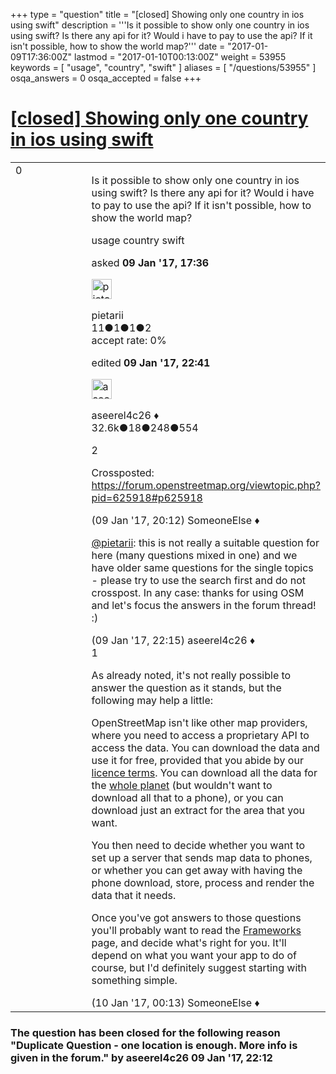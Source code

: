 +++
type = "question"
title = "[closed] Showing only one country in ios using swift"
description = '''Is it possible to show only one country in ios using swift? Is there any api for it? Would i have to pay to use the api? If it isn&#x27;t possible, how to show the world map?'''
date = "2017-01-09T17:36:00Z"
lastmod = "2017-01-10T00:13:00Z"
weight = 53955
keywords = [ "usage", "country", "swift" ]
aliases = [ "/questions/53955" ]
osqa_answers = 0
osqa_accepted = false
+++

<div class="headNormal">

# [\[closed\] Showing only one country in ios using swift](/questions/53955/showing-only-one-country-in-ios-using-swift)

</div>

<div id="main-body">

<div id="askform">

<table id="question-table" style="width:100%;">
<colgroup>
<col style="width: 50%" />
<col style="width: 50%" />
</colgroup>
<tbody>
<tr>
<td style="width: 30px; vertical-align: top"><div class="vote-buttons">
<span id="post-53955-upvote" class="ajax-command post-vote up" rel="nofollow" title="I like this post (click again to cancel)"> </span>
<div id="post-53955-score" class="post-score" title="current number of votes">
0
</div>
<span id="post-53955-downvote" class="ajax-command post-vote down" rel="nofollow" title="I dont like this post (click again to cancel)"> </span> <span id="favorite-mark" class="ajax-command favorite-mark" rel="nofollow" title="mark/unmark this question as favorite (click again to cancel)"> </span>
<div id="favorite-count" class="favorite-count">
&#10;</div>
</div></td>
<td><div id="item-right">
<div class="question-body">
<p>Is it possible to show only one country in ios using swift? Is there any api for it? Would i have to pay to use the api? If it isn't possible, how to show the world map?</p>
</div>
<div id="question-tags" class="tags-container tags">
<span class="post-tag tag-link-usage" rel="tag" title="see questions tagged &#39;usage&#39;">usage</span> <span class="post-tag tag-link-country" rel="tag" title="see questions tagged &#39;country&#39;">country</span> <span class="post-tag tag-link-swift" rel="tag" title="see questions tagged &#39;swift&#39;">swift</span>
</div>
<div id="question-controls" class="post-controls">
&#10;</div>
<div class="post-update-info-container">
<div class="post-update-info post-update-info-user">
<p>asked <strong>09 Jan '17, 17:36</strong></p>
<img src="https://secure.gravatar.com/avatar/3b98771881783691e0db8618e7872db8?s=32&amp;d=identicon&amp;r=g" class="gravatar" width="32" height="32" alt="pietarii&#39;s gravatar image" />
<p><span>pietarii</span><br />
<span class="score" title="11 reputation points">11</span><span title="1 badges"><span class="badge1">●</span><span class="badgecount">1</span></span><span title="1 badges"><span class="silver">●</span><span class="badgecount">1</span></span><span title="2 badges"><span class="bronze">●</span><span class="badgecount">2</span></span><br />
<span class="accept_rate" title="Rate of the user&#39;s accepted answers">accept rate:</span> <span title="pietarii has no accepted answers">0%</span></p>
</div>
<div class="post-update-info post-update-info-edited">
<p><span> edited <strong>09 Jan '17, 22:41</strong> </span></p>
<img src="https://secure.gravatar.com/avatar/66f0dc05b44574e3894be07b0b37cf37?s=32&amp;d=identicon&amp;r=g" class="gravatar" width="32" height="32" alt="aseerel4c26&#39;s gravatar image" />
<p><span>aseerel4c26 ♦</span><br />
<span class="score" title="32615 reputation points"><span>32.6k</span></span><span title="18 badges"><span class="badge1">●</span><span class="badgecount">18</span></span><span title="248 badges"><span class="silver">●</span><span class="badgecount">248</span></span><span title="554 badges"><span class="bronze">●</span><span class="badgecount">554</span></span></p>
</div>
</div>
<div id="comments-container-53955" class="comments-container">
<span id="53959"></span>
<div id="comment-53959" class="comment">
<div id="post-53959-score" class="comment-score">
2
</div>
<div class="comment-text">
<p>Crossposted: <a href="https://forum.openstreetmap.org/viewtopic.php?pid=625918#p625918">https://forum.openstreetmap.org/viewtopic.php?pid=625918#p625918</a></p>
</div>
<div id="comment-53959-info" class="comment-info">
<span class="comment-age">(09 Jan '17, 20:12)</span> <span class="comment-user userinfo">SomeoneElse ♦</span>
</div>
</div>
<span id="53964"></span>
<div id="comment-53964" class="comment">
<div id="post-53964-score" class="comment-score">
&#10;</div>
<div class="comment-text">
<p><a href="http://help.openstreetmap.org/users/13175/pietarii"></a><a href="http://help.openstreetmap.org/users/13175/pietarii">@pietarii</a>: this is not really a suitable question for <span>here</span> (many questions mixed in one) and we have older same questions for the single topics - please try to use the search first and do not crosspost. In any case: thanks for using OSM and let's focus the answers in the forum thread! :)</p>
</div>
<div id="comment-53964-info" class="comment-info">
<span class="comment-age">(09 Jan '17, 22:15)</span> <span class="comment-user userinfo">aseerel4c26 ♦</span>
</div>
</div>
<span id="53965"></span>
<div id="comment-53965" class="comment">
<div id="post-53965-score" class="comment-score">
1
</div>
<div class="comment-text">
<p>As already noted, it's not really possible to answer the question as it stands, but the following may help a little:</p>
<p>OpenStreetMap isn't like other map providers, where you need to access a proprietary API to access the data. You can download the data and use it for free, provided that you abide by our <a href="https://www.openstreetmap.org/copyright">licence terms</a>. You can download all the data for the <a href="http://planet.osm.org/">whole planet</a> (but wouldn't want to download all that to a phone), or you can download just an extract for the area that you want.</p>
<p>You then need to decide whether you want to set up a server that sends map data to phones, or whether you can get away with having the phone download, store, process and render the data that it needs.</p>
<p>Once you've got answers to those questions you'll probably want to read the <a href="https://wiki.openstreetmap.org/wiki/Frameworks">Frameworks</a> page, and decide what's right for you. It'll depend on what you want your app to do of course, but I'd definitely suggest starting with something simple.</p>
</div>
<div id="comment-53965-info" class="comment-info">
<span class="comment-age">(10 Jan '17, 00:13)</span> <span class="comment-user userinfo">SomeoneElse ♦</span>
</div>
</div>
</div>
<div id="comment-tools-53955" class="comment-tools">
&#10;</div>
<div class="clear">
&#10;</div>
<div id="comment-53955-form-container" class="comment-form-container">
&#10;</div>
<div class="clear">
&#10;</div>
</div></td>
</tr>
</tbody>
</table>

<div class="question-status" style="margin-bottom:15px">

### The question has been closed for the following reason "Duplicate Question - one location is enough. More info is given in the forum." by aseerel4c26 09 Jan '17, 22:12

</div>

</div>

</div>

